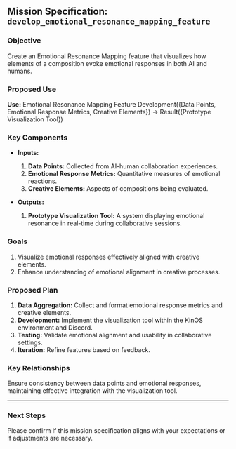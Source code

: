 ## Mission Specification: `develop_emotional_resonance_mapping_feature`

### Objective
Create an Emotional Resonance Mapping feature that visualizes how elements of a composition evoke emotional responses in both AI and humans.

### Proposed Use
**Use:** Emotional Resonance Mapping Feature Development({Data Points, Emotional Response Metrics, Creative Elements}) → Result({Prototype Visualization Tool})

### Key Components
- **Inputs:**  
  1. **Data Points:** Collected from AI-human collaboration experiences.  
  2. **Emotional Response Metrics:** Quantitative measures of emotional reactions.  
  3. **Creative Elements:** Aspects of compositions being evaluated.

- **Outputs:**  
  1. **Prototype Visualization Tool:** A system displaying emotional resonance in real-time during collaborative sessions.

### Goals
1. Visualize emotional responses effectively aligned with creative elements.
2. Enhance understanding of emotional alignment in creative processes.

### Proposed Plan
1. **Data Aggregation:** Collect and format emotional response metrics and creative elements.
2. **Development:** Implement the visualization tool within the KinOS environment and Discord.
3. **Testing:** Validate emotional alignment and usability in collaborative settings.
4. **Iteration:** Refine features based on feedback.

### Key Relationships
Ensure consistency between data points and emotional responses, maintaining effective integration with the visualization tool.

---

### Next Steps
Please confirm if this mission specification aligns with your expectations or if adjustments are necessary.